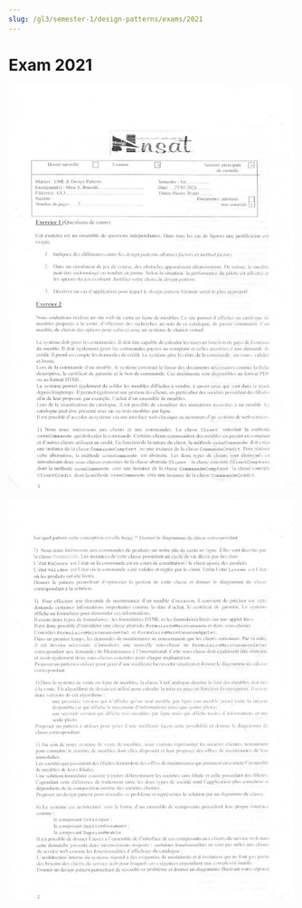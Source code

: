 ```yaml
---
slug: /gl3/semester-1/design-patterns/exams/2021
---
```


# Exam 2021

![1](assets/2021-1.jpg)

![2](assets/2021-2.jpg)
